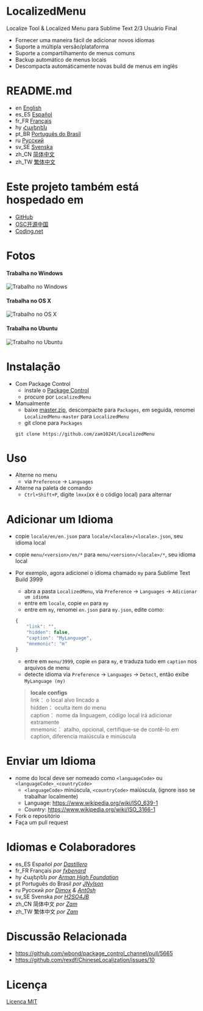# LocalizedMenu
Localize Tool & Localized Menu para Sublime Text 2/3 Usuário Final

- Fornecer uma maneira fácil de adicionar novos idiomas
- Suporte a múltipla versão/plataforma
- Suporte a compartilhamento de menus comuns
- Backup automático de menus locais
- Descompacta automáticamente novas build de menus em inglês

# README.md
- en [English](../README.md)
- es_ES [Español](README.es_ES.md)
- fr_FR [Français](README.fr_FR.md)
- hy [Հայերեն](README.hy.md)
- pt_BR [Português do Brasil](README.pt_BR.md)
- ru [Русский](README.ru.md)
- sv_SE [Svenska](README.sv_SE.md)
- zh_CN [简体中文](README.zh_CN.md)
- zh_TW [繁体中文](README.zh_TW.md)

# Este projeto também está hospedado em
- [GitHub](https://github.com/zam1024t/LocalizedMenu)
- [OSC开源中国](https://git.oschina.net/zam1024t/LocalizedMenu)
- [Coding.net](https://coding.net/u/zam1024t/p/LocalizedMenu/git)

# Fotos
#### Trabalha no Windows
![Trabalho no Windows](https://raw.githubusercontent.com/zam1024t/LocalizedMenu/shots/shots/LocalizedMenu_win.gif)
#### Trabalha no OS X
![Trabalho no OS X](https://raw.githubusercontent.com/zam1024t/LocalizedMenu/shots/shots/LocalizedMenu_osx.gif)
#### Trabalha no Ubuntu
![Trabalho no Ubuntu](https://raw.githubusercontent.com/zam1024t/LocalizedMenu/shots/shots/LocalizedMenu_linux.gif)

# Instalação
- Com Package Control
	- instale o [Package Control](https://packagecontrol.io/installation)
	- procure por `LocalizedMenu`
- Manualmente
	- baixe [master.zip](https://github.com/zam1024t/LocalizedMenu/archive/master.zip), descompacte para `Packages`, em seguida, renomei `LocalizedMenu-master` para `LocalizedMenu`
	- git clone para `Packages`
	```
	git clone https://github.com/zam1024t/LocalizedMenu
	```

# Uso
- Alterne no menu
	- via `Preference` -> `Languages`
- Alterne na paleta de comando
	- `Ctrl+Shift+P`, digite `lmxx`(*xx* é o código local) para alternar

# Adicionar um Idioma
- copie `locale/en/en.json` para `locale/<locale>/<locale>.json`, seu idioma local
- copie `menu/<version>/en/*` para `menu/<version>/<locale>/*`, seu idioma local
- Por exemplo, agora adicionei o idioma chamado `my` para Sublime Text Build 3999
	- abra a pasta `LocalizedMenu`, via `Preference` -> `Languages` -> `Adicionar um idioma`
	- entre em `locale`, copie `en` para `my`
	- entre em `my`, renomei `en.json` para `my.json`, edite como:

	```JavaScript
	{
		"link": "",
		"hidden": false,
		"caption": "MyLanguage",
		"mnemonic": "m"
	}
	```

	- entre em `menu/3999`, copie `en` para `my`, e traduza tudo em `caption` nos arquivos de menu
	- detecte idioma via `Preference` -> `Languages` -> `Detect`, então exibe `MyLanguage (my)`

	> **locale configs**<br>
	> link： o local alvo lincado a<br>
	> hidden： oculta item do menu<br>
	> caption： nome da linguagem, código local irá adicionar extramente<br>
	> mnemonic： atalho, opcional, certifique-se de contê-lo em caption, diferencia maiúscula e minúscula

# Enviar um Idioma
- nome do local deve ser nomeado como `<languageCode>` ou `<languageCode>_<countryCode>`
	- `<languageCode>` minúscula, `<countryCode>` maiúscula, (ignore isso se trabalhar localmente)
	- Language: https://www.wikipedia.org/wiki/ISO_639-1
	- Country: https://www.wikipedia.org/wiki/ISO_3166-1
- Fork o repositório
- Faça um pull request

# Idiomas e Colaboradores
- es_ES Español *por [Dastillero](https://github.com/dap39)*
- fr_FR Français *por [fxbenard](https://github.com/fxbenard)*
- hy Հայերեն *por [Arman High Foundation](https://github.com/ArmanHigh)*
- pt Português do Brasil *por [JNylson](https://github.com/jnylson)*
- ru Русский *por [Dimox](http://dimox.name) & [Ant0sh](https://github.com/Ant0sh)*
- sv_SE Svenska *por [H2SO4JB](https://github.com/H2SO4JB)*
- zh_CN 简体中文 *por [Zam](https://github.com/zam1024t)*
- zh_TW 繁体中文 *por [Zam](https://github.com/zam1024t)*

# Discussão Relacionada
- https://github.com/wbond/package_control_channel/pull/5665
- https://github.com/rexdf/ChineseLocalization/issues/10

# Licença
[Licença MIT](LICENSE)
